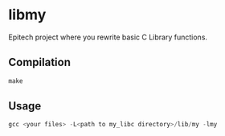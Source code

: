 # libmy

Epitech project where you rewrite basic C Library functions.

## Compilation

```c
make
```

## Usage

```c
gcc <your files> -L<path to my_libc directory>/lib/my -lmy
```
